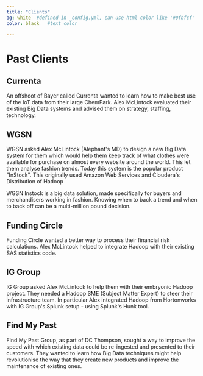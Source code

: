 ```yaml
---
title: "Clients"
bg: white  #defined in _config.yml, can use html color like '#0fbfcf'
color: black   #text color

---
```


# Past Clients

## Currenta

An offshoot of Bayer called Currenta wanted to learn how to make best use of the IoT data from their large ChemPark. Alex McLintock evaluated their existing Big Data systems and advised them on strategy, staffing, technology.


## WGSN

WGSN asked Alex McLintock (Alephant's MD) to design a new Big Data system for them which would help them keep track of what clothes were available for purchase on almost every website around the world. This let them analyse fashion trends. Today this system is the popular product "InStock". This originally used Amazon Web Services and Cloudera's Distribution of Hadoop

WGSN Instock is a big data solution, made specifically for buyers and merchandisers working in fashion. Knowing when to back a trend and when to back off can be a multi-million pound decision. 

 
## Funding Circle

Funding Circle wanted a better way to process their financial risk calculations. Alex McLintock helped to integrate Hadoop with their existing SAS statistics code.


 

## IG Group

IG Group asked Alex McLintock to help them with their embryonic Hadoop project. They needed a Hadoop SME (Subject Matter Expert) to steer their infrastructure team. In particular Alex integrated Hadoop from Hortonworks with IG Group's Splunk setup - using Splunk's Hunk tool.


## Find My Past

Find My Past Group, as part of DC Thompson, sought a way to improve the speed with which existing data could be re-ingested and presented to their customers. They wanted to learn how Big Data techniques might help revolutionise the way that they create new products and improve the maintenance of existing ones.


